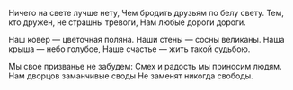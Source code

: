 Ничего на свете лучше нету,
Чем бродить друзьям по белу свету.
Тем, кто дружен, не страшны тревоги,
Нам любые дороги дороги.

Наш ковер — цветочная поляна.
Наши стены — сосны великаны.
Наша крыша — небо голубое,
Наше счастье — жить такой судьбою.

Мы свое призванье не забудем:
Смех и радость мы приносим людям.
Нам дворцов заманчивые своды
Не заменят никогда свободы.

